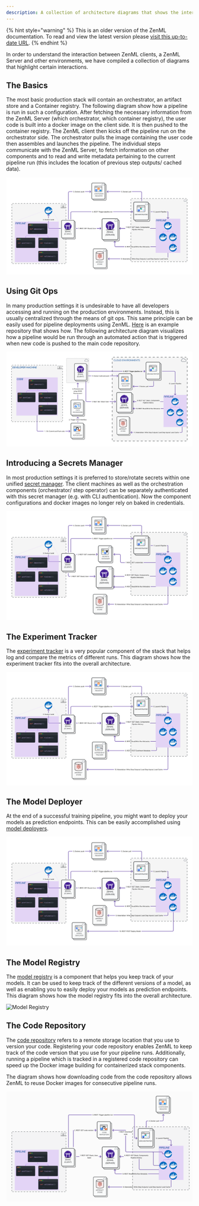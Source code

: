 ```yaml
---
description: A collection of architecture diagrams that shows the interactions of different environments in mature productions settings.
---
```


{% hint style="warning" %}
This is an older version of the ZenML documentation. To read and view the latest version please [visit this up-to-date URL](https://docs.zenml.io).
{% endhint %}


In order to understand the interaction between ZenML clients, a ZenML Server and
other environments, we have compiled a collection of diagrams that highlight 
certain interactions.

## The Basics
The most basic production stack will contain an orchestrator, an artifact store
and a Container registry. The following diagram show how a pipeline is run in 
such a configuration. After fetching the necessary information from the ZenML 
Server (which orchestrator, which container registry), the user code is built 
into a docker image on the client side. It is then pushed to the container
registry. The ZenML client then kicks off the pipeline run on the orchestrator
side. The orchestrator pulls the image containing the user code then assembles
and launches the pipeline. The individual steps communicate with the ZenML 
Server, to fetch information on other components and to read and write metadata
pertaining to the current pipeline run (this includes the location of previous 
step outputs/ cached data).


![Remote Stack](../assets/diagrams/RemoteServer.png)


## Using Git Ops
In many production settings it is undesirable to have all developers accessing 
and running on the production environments. Instead, this is usually centralized
through the means of git ops. This same principle can be easily used for 
pipeline deployments using ZenML. [Here](https://github.com/zenml-io/zenml-gitflow)
is an example repository that shows how. The following architecture diagram
visualizes how a pipeline would be run through an automated action that is
triggered when new code is pushed to the main code repository.

![ZenML with Git Ops](../assets/diagrams/Remote_with_git_ops.png)


## Introducing a Secrets Manager
In most production settings it is preferred to store/rotate secrets within one
unified
[secret manager](../component-gallery/secrets-managers/secrets-managers.md).
The client machines as well as the orchestration 
components (orchestrator/ step operator) can be separately authenticated with
this secret manager (e.g. with CLI authentication). Now the component 
configurations and docker images no longer rely on baked in credentials.

![Secret Manager](../assets/diagrams/Remote_with_secrets_manager.png) 


## The Experiment Tracker
The [experiment tracker](../component-gallery/experiment-trackers/experiment-trackers.md) 
is a very popular component of the stack that helps log and compare the 
metrics of different runs. This diagram shows how the experiment tracker
fits into the overall architecture.

![Experiment Tracker](../assets/diagrams/Remote_with_exp_tracker.png) 


## The Model Deployer
At the end of a successful training pipeline, you might want to deploy your
models as prediction endpoints. This can be easily accomplished using
[model deployers](../component-gallery/model-deployers/model-deployers.md).

![Model Deployer](../assets/diagrams/Remote_with_deployer.png) 


## The Model Registry
The [model registry](../component-gallery/model-registry/model-registry.md)
is a component that helps you keep track of your models. It can be used to
keep track of the different versions of a model, as well as enabling you to
easily deploy your models as prediction endpoints. This diagram shows how
the model registry fits into the overall architecture.

![Model Registry](../assets/diagrams/Remote_with_model_registry.png)


## The Code Repository
The [code repository](../starter-guide/production-fundamentals/code-repositories.md)
refers to a remote storage location that you use to version your code. Registering
your code repository enables ZenML to keep track of the code version that you use for your
pipeline runs. Additionally, running a pipeline which is tracked in a registered code
repository can speed up the Docker image building for containerized stack components.

The diagram shows how downloading code from the code repository allows ZenML to reuse
Docker images for consecutive pipeline runs.

![Code Repository](../assets/diagrams/Remote_with_code_repository.png)
